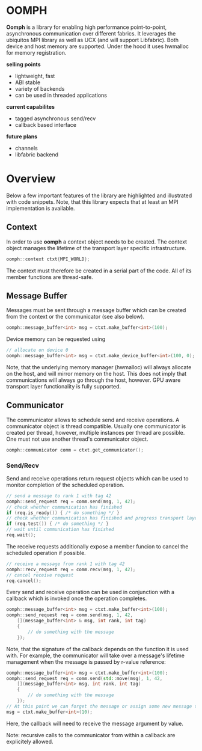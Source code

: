# OOMPH

**Oomph** is a library for enabling high performance point-to-point, asynchronous communication over different fabrics.
It leverages
the ubiquitos MPI library as well as UCX (and will support Libfabric).
Both device and host memory are supported. Under the hood it uses hwmalloc for memory registration.

**selling points**
- lightweight, fast
- ABI stable
- variety of backends
- can be used in threaded applications

**current capabilites**
- tagged asynchronous send/recv
- callback based interface

**future plans**
- channels
- libfabric backend

# Overview

Below a few important features of the library are highlighted and illustrated with code snippets.
Note, that this library
expects that at least an MPI implementation is available.

## Context
In order to use **oomph** a context object needs to be created.  The context object manages the
lifetime of the transport layer specific infrastructure.

```cpp
oomph::context ctxt{MPI_WORLD};

```
The context must therefore be created in a serial part of the code. All of its member functions
are thread-safe.

## Message Buffer

Messages must be sent through a message buffer which can be created from the context or the communicator (see also below).
```cpp
oomph::message_buffer<int> msg = ctxt.make_buffer<int>(100);
```
Device memory can be requested using
```cpp
// allocate on device 0
oomph::message_buffer<int> msg = ctxt.make_device_buffer<int>(100, 0);
```
Note, that the underlying memory manager (hwmalloc) will always allocate on the host, and will mirror
memory on the host. This does not imply that communications will always go through the host, however.
GPU aware transport layer functionality is fully supported.

## Communicator

The communicator allows to schedule send and receive operations.
A communicator object is thread compatible. Usually one communicator is created per thread, however, multiple instances
per thread are possible. One must not use another thread's communicator object.

```cpp
oomph::communicator comm = ctxt.get_communicator();
```

### Send/Recv

Send and receive operations return request objects which can be used to monitor completion of the scheduled operation.
```cpp
// send a message to rank 1 with tag 42
oomph::send_request req = comm.send(msg, 1, 42);
// check whether communication has finished
if (req.is_ready()) { /* do something */ }
// check whether communication has finished and progress transport layer
if (req.test()) { /* do something */ }
// wait until communication has finished
req.wait();
```
The receive requests additionally expose a member funcion to cancel the scheduled operation if possible.
```cpp
// receive a message from rank 1 with tag 42
oomph::recv_request req = comm.recv(msg, 1, 42);
// cancel receive request
req.cancel();
```

Every send and receive operation can be used in conjunction with a callback which is invoked once the operation completes.
```cpp
oomph::message_buffer<int> msg = ctxt.make_buffer<int>(100);
oomph::send_request req = comm.send(msg, 1, 42,
    [](message_buffer<int> & msg, int rank, int tag)
    {
        // do something with the message
    });
```
Note, that the signature of the callback depends on the function it is used with. For example, the communicator will
take over a message's lifetime management when the message is passed by r-value reference:
```cpp
oomph::message_buffer<int> msg = ctxt.make_buffer<int>(100);
oomph::send_request req = comm.send(std::move(msg), 1, 42,
    [](message_buffer<int> msg, int rank, int tag)
    {
        // do something with the message
    });
// At this point we can forget the message or assign some new message to it
msg = ctxt.make_buffer<int>(10);
```
Here, the callback will need to receive the message argument by value.

Note: recursive calls to the communicator from within a callback are explicitely allowed.

